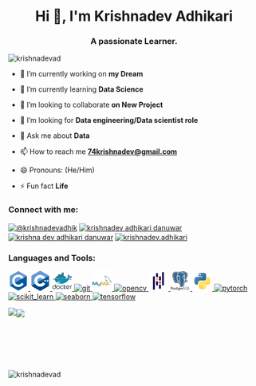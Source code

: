 
<h1 align="center">Hi 👋, I'm Krishnadev Adhikari</h1>
<h3 align="center">A passionate Learner.</h3>

<p align="left"> <img src="https://komarev.com/ghpvc/?username=krishnadevad&label=Profile%20views&color=0e75b6&style=flat" alt="krishnadevad" /> </p>


- 🔭 I’m currently working on **my Dream**

- 🌱 I’m currently learning **Data Science**

- 👯 I’m looking to collaborate **on New Project**

- 🤝 I’m looking for **Data engineering/Data scientist role**

- 💬 Ask me about **Data**

- 📫 How to reach me **74krishnadev@gmail.com**
- 😄 Pronouns: (He/Him)

- ⚡ Fun fact **Life**

<h3 align="left">Connect with me:</h3>
<p align="left">
<a href="https://twitter.com/@krishnadevadhik" target="blank"><img align="center" src="https://raw.githubusercontent.com/rahuldkjain/github-profile-readme-generator/master/src/images/icons/Social/twitter.svg" alt="@krishnadevadhik" height="30" width="40" /></a>
<a href="https://linkedin.com/in/krishnadev adhikari danuwar" target="blank"><img align="center" src="https://raw.githubusercontent.com/rahuldkjain/github-profile-readme-generator/master/src/images/icons/Social/linked-in-alt.svg" alt="krishnadev adhikari danuwar" height="30" width="40" /></a>
<a href="https://kaggle.com/krishna dev adhikari danuwar" target="blank"><img align="center" src="https://raw.githubusercontent.com/rahuldkjain/github-profile-readme-generator/master/src/images/icons/Social/kaggle.svg" alt="krishna dev adhikari danuwar" height="30" width="40" /></a>
<a href="https://instagram.com/krishnadev.adhikari" target="blank"><img align="center" src="https://raw.githubusercontent.com/rahuldkjain/github-profile-readme-generator/master/src/images/icons/Social/instagram.svg" alt="krishnadev.adhikari" height="30" width="40" /></a>
</p>

<h3 align="left">Languages and Tools:</h3>
<p align="left"> <a href="https://www.cprogramming.com/" target="_blank" rel="noreferrer"> <img src="https://raw.githubusercontent.com/devicons/devicon/master/icons/c/c-original.svg" alt="c" width="40" height="40"/> </a> <a href="https://www.w3schools.com/cpp/" target="_blank" rel="noreferrer"> <img src="https://raw.githubusercontent.com/devicons/devicon/master/icons/cplusplus/cplusplus-original.svg" alt="cplusplus" width="40" height="40"/> </a> <a href="https://www.docker.com/" target="_blank" rel="noreferrer"> <img src="https://raw.githubusercontent.com/devicons/devicon/master/icons/docker/docker-original-wordmark.svg" alt="docker" width="40" height="40"/> </a> <a href="https://git-scm.com/" target="_blank" rel="noreferrer"> <img src="https://www.vectorlogo.zone/logos/git-scm/git-scm-icon.svg" alt="git" width="40" height="40"/> </a> <a href="https://www.mysql.com/" target="_blank" rel="noreferrer"> <img src="https://raw.githubusercontent.com/devicons/devicon/master/icons/mysql/mysql-original-wordmark.svg" alt="mysql" width="40" height="40"/> </a> <a href="https://opencv.org/" target="_blank" rel="noreferrer"> <img src="https://www.vectorlogo.zone/logos/opencv/opencv-icon.svg" alt="opencv" width="40" height="40"/> </a> <a href="https://pandas.pydata.org/" target="_blank" rel="noreferrer"> <img src="https://raw.githubusercontent.com/devicons/devicon/2ae2a900d2f041da66e950e4d48052658d850630/icons/pandas/pandas-original.svg" alt="pandas" width="40" height="40"/> </a> <a href="https://www.postgresql.org" target="_blank" rel="noreferrer"> <img src="https://raw.githubusercontent.com/devicons/devicon/master/icons/postgresql/postgresql-original-wordmark.svg" alt="postgresql" width="40" height="40"/> </a> <a href="https://www.python.org" target="_blank" rel="noreferrer"> <img src="https://raw.githubusercontent.com/devicons/devicon/master/icons/python/python-original.svg" alt="python" width="40" height="40"/> </a> <a href="https://pytorch.org/" target="_blank" rel="noreferrer"> <img src="https://www.vectorlogo.zone/logos/pytorch/pytorch-icon.svg" alt="pytorch" width="40" height="40"/> </a> <a href="https://scikit-learn.org/" target="_blank" rel="noreferrer"> <img src="https://upload.wikimedia.org/wikipedia/commons/0/05/Scikit_learn_logo_small.svg" alt="scikit_learn" width="40" height="40"/> </a> <a href="https://seaborn.pydata.org/" target="_blank" rel="noreferrer"> <img src="https://seaborn.pydata.org/_images/logo-mark-lightbg.svg" alt="seaborn" width="40" height="40"/> </a> <a href="https://www.tensorflow.org" target="_blank" rel="noreferrer"> <img src="https://www.vectorlogo.zone/logos/tensorflow/tensorflow-icon.svg" alt="tensorflow" width="40" height="40"/> </a> </p>

<p><img align="left" src="https://github-readme-stats.vercel.app/api/top-langs?username=KrishnadevAD&&show_icons=true&title_color=ffffff&icon_color=bb2acf&text_color=daf7dc&bg_color=400000" /></p>

<p><img align="center" src="https://github-readme-stats.vercel.app/api?username=KrishnadevAD&&show_icons=true&title_color=ffffff&icon_color=bb2acf&text_color=daf7dc&bg_color=023020" /></p>
<h3 align="left"></h3>
<h3 align="left"></h3>
<h3 align="left"></h3>
<h3 align="left"></h3>
<br>&nbsp&nbsp
<br>&nbsp&nbsp
<br>&nbsp&nbsp


<p><img align="center" src="https://github-readme-streak-stats.herokuapp.com/?user=KrishnadevAD&&show_icons=true&title_color=ffffff&icon_color=bb2acf&text_color=daf7dc&bg_color=023020&" alt="krishnadevad" /></p>

